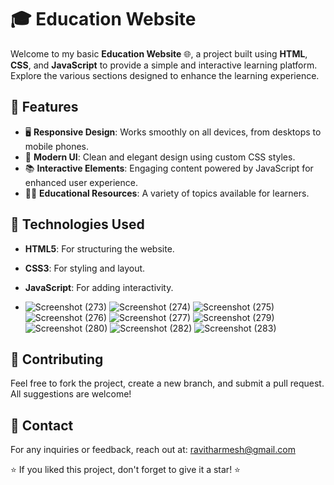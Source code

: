 # 🎓 Education Website

Welcome to my basic **Education Website** 🌐, a project built using **HTML**, **CSS**, and **JavaScript** to provide a simple and interactive learning platform. Explore the various sections designed to enhance the learning experience.

## 🌟 Features
- 🖥️ **Responsive Design**: Works smoothly on all devices, from desktops to mobile phones.
- 🎨 **Modern UI**: Clean and elegant design using custom CSS styles.
- 📚 **Interactive Elements**: Engaging content powered by JavaScript for enhanced user experience.
- 🧑‍🏫 **Educational Resources**: A variety of topics available for learners.

## 🚀 Technologies Used
- **HTML5**: For structuring the website.
- **CSS3**: For styling and layout.
- **JavaScript**: For adding interactivity.

  
- ![Screenshot (273)](https://github.com/user-attachments/assets/72369cad-3318-49b0-8e46-3e200b2cc7de)
![Screenshot (274)](https://github.com/user-attachments/assets/18e6c97c-5620-4830-bdff-02cee40ef6c2)
![Screenshot (275)](https://github.com/user-attachments/assets/5983a836-a416-4583-bf74-1f1d84341157)
![Screenshot (276)](https://github.com/user-attachments/assets/e82a6a03-1956-4289-afdf-894749100e17)
![Screenshot (277)](https://github.com/user-attachments/assets/8a9de4fd-8fd1-43dd-ac7b-4293d2f12308)
![Screenshot (279)](https://github.com/user-attachments/assets/0261d91e-5a11-4a73-9d02-269781407917)
![Screenshot (280)](https://github.com/user-attachments/assets/9e40177e-dd03-43c2-b630-6482fd519218)
![Screenshot (282)](https://github.com/user-attachments/assets/d7ec2bb3-9f82-4afe-85bc-e266c0d2ad35)
![Screenshot (283)](https://github.com/user-attachments/assets/5b2f6aa3-c07d-4b4b-bbf5-c3d1479e9f64)


## 🌟 Contributing
Feel free to fork the project, create a new branch, and submit a pull request. All suggestions are welcome!

## 📧 Contact
For any inquiries or feedback, reach out at: ravitharmesh@gmail.com

⭐ If you liked this project, don't forget to give it a star! ⭐
